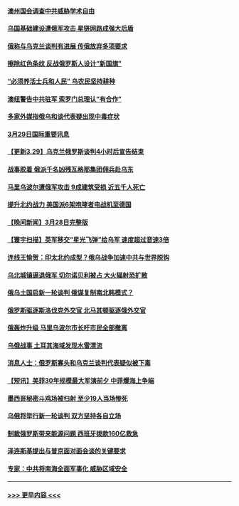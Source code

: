 #### [澳州国会调查中共威胁学术自由](../pages/prog202/a103386637.md?t=03300052) 
#### [乌国基础建设遭俄军攻击 星链网路成强大后盾](../pages/prog202/a103386638.md?t=03300052) 
#### [俄称与乌克兰谈判有进展 传俄放弃多项要求](../pages/prog202/a103386627.md?t=03300052) 
#### [擦除红色条纹 反战俄罗斯人设计“新国旗”](../pages/prog202/a103386516.md?t=03300052) 
#### [“必须养活士兵和人民” 乌农民坚持耕种](../pages/prog202/a103386509.md?t=03300052) 
#### [澳纽警告中共驻军 索罗门总理认“有合作”](../pages/prog202/a103386404.md?t=03300052) 
#### [多家外媒指俄乌和谈代表疑出现中毒症状](../pages/prog202/a103386391.md?t=03300052) 
#### [3月29日国际重要讯息](../pages/prog202/a103386385.md?t=03300052) 
#### [【更新3.29】乌克兰俄罗斯谈判4小时后宣告结束](../pages/prog202/a103386375.md?t=03300052) 
#### [战事胶着 俄派千名凶残瓦格那集团佣兵赴乌东](../pages/prog202/a103386357.md?t=03300052) 
#### [马里乌波尔遭俄军攻击 9成建筑受损 近五千人死亡](../pages/prog202/a103386345.md?t=03300052) 
#### [提升北约战力 美国派6架咆哮者电战机至德国](../pages/prog202/a103386327.md?t=03300052) 
#### [【晚间新闻】3月28日完整版](../pages/prog202/a103386214.md?t=03300052) 
#### [【寰宇扫描】英军移交“星光飞弹”给乌军 速度超过音速3倍](../pages/prog202/a103385967.md?t=03300052) 
#### [连线王愉贺：印太北约成型？俄乌战争加速中共与世界脱钩](../pages/prog202/a103386218.md?t=03300052) 
#### [乌北城镇逼退俄军 切尔诺贝利被占 大火辐射恐扩散](../pages/prog202/a103386204.md?t=03300052) 
#### [俄乌土国启新一轮谈判 俄谋复制南北韩模式？](../pages/prog202/a103386241.md?t=03300052) 
#### [俄罗斯驱逐斯洛伐克外交官 北马其顿驱逐俄外交官](../pages/prog202/a103386189.md?t=03300052) 
#### [俄轰炸升级 马里乌波尔市长吁市民全部撤离](../pages/prog202/a103386024.md?t=03300052) 
#### [乌俄战事 土耳其海域发现水雷漂流](../pages/prog202/a103386150.md?t=03300052) 
#### [消息人士：俄罗斯寡头和乌克兰谈判代表疑似被下毒](../pages/prog202/a103386089.md?t=03300052) 
#### [【短讯】美菲30年规模最大军演前夕 中菲爆海上争端](../pages/prog202/a103385937.md?t=03300052) 
#### [墨西哥秘密斗鸡场被扫射 至少19人当场惨死](../pages/prog202/a103386037.md?t=03300052) 
#### [乌俄将举行新一轮谈判 双方坚持各自立场](../pages/prog202/a103385930.md?t=03300052) 
#### [制裁俄罗斯带来能源问题 西班牙拨款160亿救急](../pages/prog202/a103385928.md?t=03300052) 
#### [泽连斯基提出与普京面对面会谈的关键要求](../pages/prog202/a103385872.md?t=03300052) 
#### [专家：中共将南海全面军事化 威胁区域安全](../pages/prog202/a103385820.md?t=03300052) 

----
#### [ >>> 更早内容 <<< ](../indexes/prog202-earlier.md)
